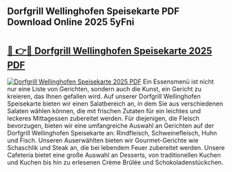 ## Dorfgrill Wellinghofen Speisekarte PDF Download Online 2025 5yFni

# <h2><a href="http://gc9wxs4.nevu.top/?p=Dorfgrill+Wellinghofen+Speisekarte">🔗 👉🔴 Dorfgrill Wellinghofen Speisekarte 2025 PDF</a></h2>

[![Dorfgrill Wellinghofen Speisekarte 2025 PDF](https://i.imgur.com/dBaPXMq.png)](http://gc9wxs4.nevu.top/?p=Dorfgrill+Wellinghofen+Speisekarte)
Ein Essensmenü ist nicht nur eine Liste von Gerichten, sondern auch die Kunst, ein Gericht zu kreieren, das Ihnen gefallen wird. Auf unserer Dorfgrill Wellinghofen Speisekarte bieten wir einen Salatbereich an, in dem Sie aus verschiedenen Salaten wählen können, die mit frischen Zutaten für ein leichtes und leckeres Mittagessen zubereitet werden. Für diejenigen, die Fleisch bevorzugen, bieten wir eine umfangreiche Auswahl an Gerichten auf der Dorfgrill Wellinghofen Speisekarte an: Rindfleisch, Schweinefleisch, Huhn und Fisch. Unseren Auserwählten bieten wir Gourmet-Gerichte wie Schaschlik und Steak an, die bei lebendem Feuer zubereitet werden. Unsere Cafeteria bietet eine große Auswahl an Desserts, von traditionellen Kuchen und Kuchen bis hin zu erlesenen Crème Brûlée und Schokoladenstückchen.
